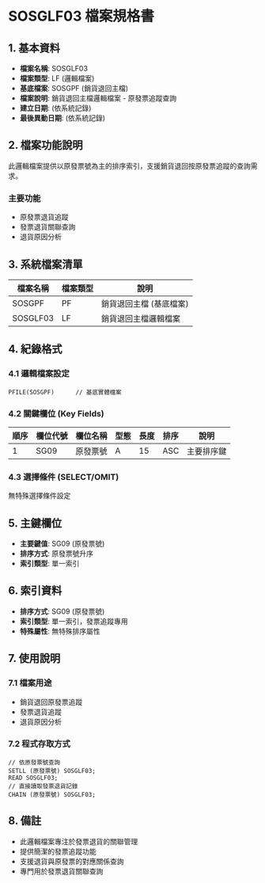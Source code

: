 # SOSGLF03 檔案規格書

## 1. 基本資料
- **檔案名稱**: SOSGLF03
- **檔案類型**: LF (邏輯檔案)
- **基底檔案**: SOSGPF (銷貨退回主檔)
- **檔案說明**: 銷貨退回主檔邏輯檔案 - 原發票追蹤查詢
- **建立日期**: (依系統記錄)
- **最後異動日期**: (依系統記錄)

## 2. 檔案功能說明
此邏輯檔案提供以原發票號為主的排序索引，支援銷貨退回按原發票追蹤的查詢需求。

### 主要功能
- 原發票退貨追蹤
- 發票退貨關聯查詢
- 退貨原因分析

## 3. 系統檔案清單
| 檔案名稱 | 檔案類型 | 說明 |
|----------|----------|------|
| SOSGPF | PF | 銷貨退回主檔 (基底檔案) |
| SOSGLF03 | LF | 銷貨退回主檔邏輯檔案 |

## 4. 紀錄格式

### 4.1 邏輯檔案設定
```
PFILE(SOSGPF)      // 基底實體檔案
```

### 4.2 關鍵欄位 (Key Fields)
| 順序 | 欄位代號 | 欄位名稱 | 型態 | 長度 | 排序 | 說明 |
|------|----------|----------|------|------|------|------|
| 1 | SG09 | 原發票號 | A | 15 | ASC | 主要排序鍵 |

### 4.3 選擇條件 (SELECT/OMIT)
無特殊選擇條件設定

## 5. 主鍵欄位
- **主要鍵值**: SG09 (原發票號)
- **排序方式**: 原發票號升序
- **索引類型**: 單一索引

## 6. 索引資料
- **排序方式**: SG09 (原發票號)
- **索引類型**: 單一索引，發票追蹤專用
- **特殊屬性**: 無特殊排序屬性

## 7. 使用說明

### 7.1 檔案用途
- 銷貨退回原發票追蹤
- 發票退貨追蹤
- 退貨原因分析

### 7.2 程式存取方式
```rpg
// 依原發票號查詢
SETLL (原發票號) SOSGLF03;
READ SOSGLF03;
// 直接讀取發票退貨記錄
CHAIN (原發票號) SOSGLF03;
```

## 8. 備註
- 此邏輯檔案專注於發票退貨的關聯管理
- 提供簡潔的發票追蹤功能
- 支援退貨與原發票的對應關係查詢
- 專門用於發票退貨關聯查詢 